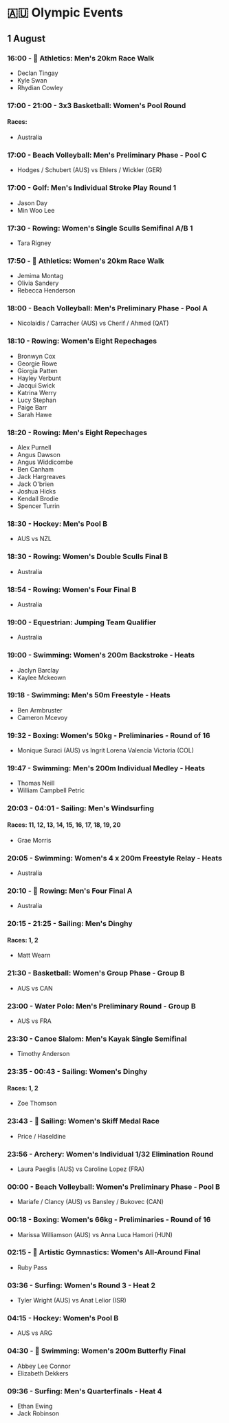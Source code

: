 # 🇦🇺 Olympic Events

## 1 August

### 16:00 - 🏅 Athletics: Men's 20km Race Walk
* Declan Tingay
* Kyle Swan
* Rhydian Cowley

### 17:00 - 21:00 - 3x3 Basketball: Women's Pool Round
#### Races: 
* Australia

### 17:00 - Beach Volleyball: Men's Preliminary Phase - Pool C
* Hodges / Schubert (AUS) vs Ehlers / Wickler (GER)

### 17:00 - Golf: Men's Individual Stroke Play Round 1
* Jason Day
* Min Woo Lee

### 17:30 - Rowing: Women's Single Sculls Semifinal A/B 1
* Tara Rigney

### 17:50 - 🏅 Athletics: Women's 20km Race Walk
* Jemima Montag
* Olivia Sandery
* Rebecca Henderson

### 18:00 - Beach Volleyball: Men's Preliminary Phase - Pool A
* Nicolaidis / Carracher (AUS) vs Cherif / Ahmed (QAT)

### 18:10 - Rowing: Women's Eight Repechages
* Bronwyn Cox
* Georgie Rowe
* Giorgia Patten
* Hayley Verbunt
* Jacqui Swick
* Katrina Werry
* Lucy Stephan
* Paige Barr
* Sarah Hawe

### 18:20 - Rowing: Men's Eight Repechages
* Alex Purnell
* Angus Dawson
* Angus Widdicombe
* Ben Canham
* Jack Hargreaves
* Jack O'brien
* Joshua Hicks
* Kendall Brodie
* Spencer Turrin

### 18:30 - Hockey: Men's Pool B
* AUS vs NZL

### 18:30 - Rowing: Women's Double Sculls Final B
* Australia

### 18:54 - Rowing: Women's Four Final B
* Australia

### 19:00 - Equestrian: Jumping Team Qualifier
* Australia

### 19:00 - Swimming: Women's 200m Backstroke - Heats
* Jaclyn Barclay
* Kaylee Mckeown

### 19:18 - Swimming: Men's 50m Freestyle - Heats
* Ben Armbruster
* Cameron Mcevoy

### 19:32 - Boxing: Women's 50kg - Preliminaries - Round of 16
* Monique Suraci (AUS) vs Ingrit Lorena Valencia Victoria (COL)

### 19:47 - Swimming: Men's 200m Individual Medley - Heats
* Thomas Neill
* William Campbell Petric

### 20:03 - 04:01 - Sailing: Men's Windsurfing
#### Races: 11, 12, 13, 14, 15, 16, 17, 18, 19, 20
* Grae Morris

### 20:05 - Swimming: Women's 4 x 200m Freestyle Relay - Heats
* Australia

### 20:10 - 🏅 Rowing: Men's Four Final A
* Australia

### 20:15 - 21:25 - Sailing: Men's Dinghy
#### Races: 1, 2
* Matt Wearn

### 21:30 - Basketball: Women's Group Phase - Group B
* AUS vs CAN

### 23:00 - Water Polo: Men's Preliminary Round - Group B
* AUS vs FRA

### 23:30 - Canoe Slalom: Men's Kayak Single Semifinal
* Timothy Anderson

### 23:35 - 00:43 - Sailing: Women's Dinghy
#### Races: 1, 2
* Zoe Thomson

### 23:43 - 🏅 Sailing: Women's Skiff Medal Race
* Price / Haseldine

### 23:56 - Archery: Women's Individual 1/32 Elimination Round
* Laura Paeglis (AUS) vs Caroline Lopez (FRA)

### 00:00 - Beach Volleyball: Women's Preliminary Phase - Pool B
* Mariafe / Clancy (AUS) vs Bansley / Bukovec (CAN)

### 00:18 - Boxing: Women's 66kg - Preliminaries - Round of 16
* Marissa Williamson (AUS) vs Anna Luca Hamori (HUN)

### 02:15 - 🏅 Artistic Gymnastics: Women's All-Around Final
* Ruby Pass

### 03:36 - Surfing: Women's Round 3 - Heat 2
* Tyler Wright (AUS) vs Anat Lelior (ISR)

### 04:15 - Hockey: Women's Pool B
* AUS vs ARG

### 04:30 - 🏅 Swimming: Women's 200m Butterfly Final
* Abbey Lee Connor
* Elizabeth Dekkers

### 09:36 - Surfing: Men's Quarterfinals - Heat 4
* Ethan Ewing
* Jack Robinson

